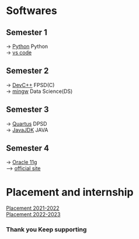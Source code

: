 # Softwares 

## Semester 1
  -> [Python](https://www.python.org/downloads/) Python<br>
  -> [vs code](https://code.visualstudio.com/download)<br>

## Semester 2
  -> [DevC++](https://sourceforge.net/projects/orwelldevcpp/) FPSD(C)<br>
  -> [mingw](https://sourceforge.net/projects/mingw/) Data Science(DS)<br>
## Semester 3
  -> [Quartus](https://drive.google.com/drive/folders/1e_Yc1MO5Dt27wSM18jYi1vjcFGEhL2_W?usp=sharing) DPSD<br>
  -> [JavaJDK](https://www.oracle.com/in/java/technologies/downloads/) JAVA<br>
## Semester 4
  -> [Oracle 11g](https://drive.google.com/drive/u/1/folders/1b2zs1ybTZ2s4HznPrrIEJ14enUz4wb_k) <br>
    --> [official site](oracle.com/in/database/technologies/oracle19c-windows-downloads.html)

# Placement and internship 
[Placement 2021-2022](https://github.com/KKBUGHUNTER/Important/blob/main/SSN%20Placement%202021%20-%202022.pdf)<br>
[Placement 2022-2023](https://github.com/KKBUGHUNTER/Important/blob/main/Placement%202022-2023.pdf)
### Thank you Keep supporting 
